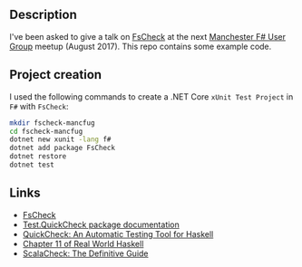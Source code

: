 ## Description

I've been asked to give a talk on [FsCheck](https://fscheck.github.io/FsCheck/) at the next [Manchester F# User Group](https://www.meetup.com/Manchester-F-User-Group/) meetup (August 2017). This repo contains some example code.

## Project creation

I used the following commands to create a .NET Core `xUnit Test Project` in `F#` with `FsCheck`:

```sh
mkdir fscheck-mancfug
cd fscheck-mancfug
dotnet new xunit -lang f#
dotnet add package FsCheck
dotnet restore
dotnet test
```

## Links

* [FsCheck](https://fscheck.github.io/FsCheck/)
* [Test.QuickCheck package documentation](https://hackage.haskell.org/package/QuickCheck-2.10.0.1/docs/Test-QuickCheck.html)
* [QuickCheck: An Automatic Testing Tool for Haskell](http://www.cse.chalmers.se/~rjmh/QuickCheck/manual.html)
* [Chapter 11 of Real World Haskell](http://book.realworldhaskell.org/read/testing-and-quality-assurance.html)
* [ScalaCheck: The Definitive Guide](http://booksites.artima.com/scalacheck)
